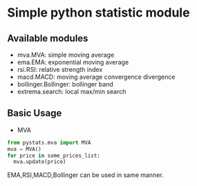 # Simple python statistic module

## Available modules
- mva.MVA:  simple moving average
- ema.EMA:  exponential moving average
- rsi.RSI:  relative strength index
- macd.MACD: moving average convergence divergence
- bollinger.Bollinger: bollinger band
- extrema.search: local max/min search

## Basic Usage
- MVA
```python
from pystats.mva import MVA
mva = MVA()
for price in some_prices_list:
  mva.update(price)
```

EMA,RSI,MACD,Bollinger can be used in same manner. 

